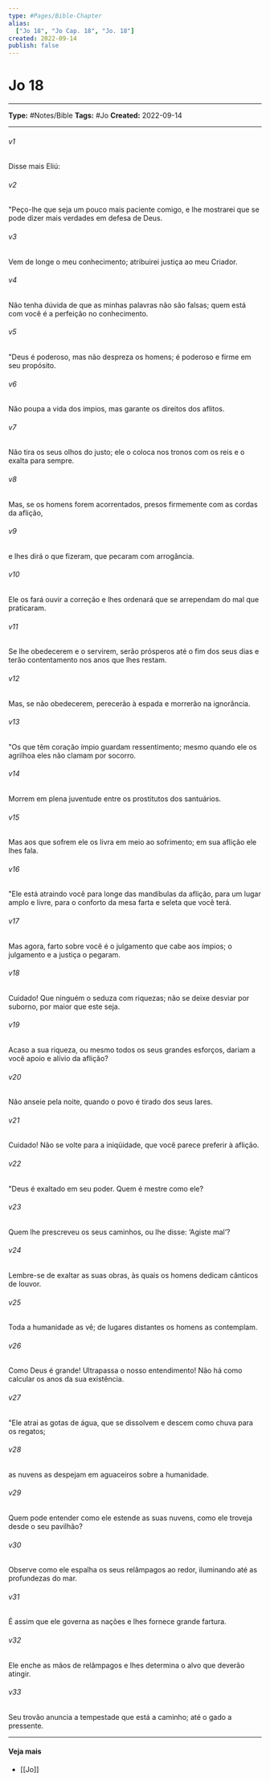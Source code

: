 ```yaml
---
type: #Pages/Bible-Chapter
alias:
  ["Jo 18", "Jo Cap. 18", "Jo. 18"]
created: 2022-09-14
publish: false
---
```


# Jo 18

---

**Type:** #Notes/Bible
**Tags:** #Jo
**Created:** 2022-09-14

---

###### v1
Disse mais Eliú:
###### v2
"Peço-lhe que seja um pouco mais paciente comigo, e lhe mostrarei que se pode dizer mais verdades em defesa de Deus.
###### v3
Vem de longe o meu conhecimento; atribuirei justiça ao meu Criador.
###### v4
Não tenha dúvida de que as minhas palavras não são falsas; quem está com você é a perfeição no conhecimento.
###### v5
"Deus é poderoso, mas não despreza os homens; é poderoso e firme em seu propósito.
###### v6
Não poupa a vida dos ímpios, mas garante os direitos dos aflitos.
###### v7
Não tira os seus olhos do justo; ele o coloca nos tronos com os reis e o exalta para sempre.
###### v8
Mas, se os homens forem acorrentados, presos firmemente com as cordas da aflição,
###### v9
e lhes dirá o que fizeram, que pecaram com arrogância.
###### v10
Ele os fará ouvir a correção e lhes ordenará que se arrependam do mal que praticaram.
###### v11
Se lhe obedecerem e o servirem, serão prósperos até o fim dos seus dias e terão contentamento nos anos que lhes restam.
###### v12
Mas, se não obedecerem, perecerão à espada e morrerão na ignorância.
###### v13
"Os que têm coração ímpio guardam ressentimento; mesmo quando ele os agrilhoa eles não clamam por socorro.
###### v14
Morrem em plena juventude entre os prostitutos dos santuários.
###### v15
Mas aos que sofrem ele os livra em meio ao sofrimento; em sua aflição ele lhes fala.
###### v16
"Ele está atraindo você para longe das mandíbulas da aflição, para um lugar amplo e livre, para o conforto da mesa farta e seleta que você terá.
###### v17
Mas agora, farto sobre você é o julgamento que cabe aos ímpios; o julgamento e a justiça o pegaram.
###### v18
Cuidado! Que ninguém o seduza com riquezas; não se deixe desviar por suborno, por maior que este seja.
###### v19
Acaso a sua riqueza, ou mesmo todos os seus grandes esforços, dariam a você apoio e alívio da aflição?
###### v20
Não anseie pela noite, quando o povo é tirado dos seus lares.
###### v21
Cuidado! Não se volte para a iniqüidade, que você parece preferir à aflição.
###### v22
"Deus é exaltado em seu poder. Quem é mestre como ele?
###### v23
Quem lhe prescreveu os seus caminhos, ou lhe disse: ‘Agiste mal’?
###### v24
Lembre-se de exaltar as suas obras, às quais os homens dedicam cânticos de louvor.
###### v25
Toda a humanidade as vê; de lugares distantes os homens as contemplam.
###### v26
Como Deus é grande! Ultrapassa o nosso entendimento! Não há como calcular os anos da sua existência.
###### v27
"Ele atrai as gotas de água, que se dissolvem e descem como chuva para os regatos;
###### v28
as nuvens as despejam em aguaceiros sobre a humanidade.
###### v29
Quem pode entender como ele estende as suas nuvens, como ele troveja desde o seu pavilhão?
###### v30
Observe como ele espalha os seus relâmpagos ao redor, iluminando até as profundezas do mar.
###### v31
É assim que ele governa as nações e lhes fornece grande fartura.
###### v32
Ele enche as mãos de relâmpagos e lhes determina o alvo que deverão atingir.
###### v33
Seu trovão anuncia a tempestade que está a caminho; até o gado a pressente.


---

#### Veja mais

- [[Jo]]
